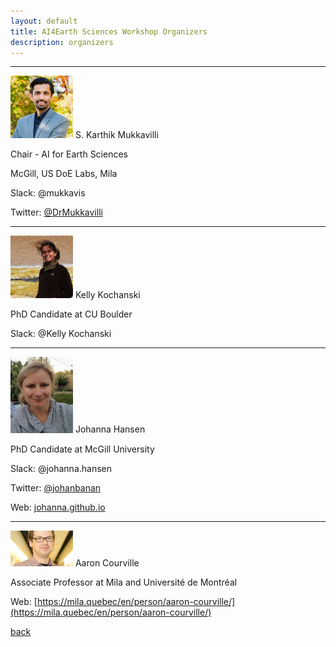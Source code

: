 ```yaml
---
layout: default
title: AI4Earth Sciences Workshop Organizers
description: organizers
---
```


---

<img src="https://github.com/ai4earthscience/iclr-2020-workshop/blob/master/images/karthik.jpg" alt="karthik" width="100"/>
S. Karthik Mukkavilli

Chair - AI for Earth Sciences 

McGill, US DoE Labs, Mila   

Slack: @mukkavis   

Twitter: [@DrMukkavilli](https://twitter.com/DrMukkavilli)

---

<img src="https://github.com/ai4earthscience/iclr-2020-workshop/blob/master/images/kelly.jpeg" alt="kelly" width="100"/>
Kelly Kochanski  

PhD Candidate at CU Boulder  

Slack: @Kelly Kochanski  


---

<img src="https://github.com/ai4earthscience/iclr-2020-workshop/blob/master/images/jhansen.png" alt="jhansen" width="100"/>
Johanna Hansen   

PhD Candidate at McGill University    

Slack: @johanna.hansen  

Twitter: [@johanbanan](https://twitter.com/johanbanan)     

Web: [johanna.github.io](johannah.github.io)  

---
<img src="https://github.com/ai4earthscience/iclr-2020-workshop/blob/master/images/aaron.jpg" alt="aaron" width="100"/>
Aaron Courville  

Associate Professor at Mila and Université de Montréal    

Web: [https://mila.quebec/en/person/aaron-courville/](https://mila.quebec/en/person/aaron-courville/)


[back](./)
